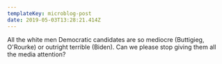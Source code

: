 ```yaml
---
templateKey: microblog-post
date: 2019-05-03T13:28:21.414Z
---
```


All the white men Democratic candidates are so mediocre (Buttigieg, O'Rourke) or outright terrible (Biden). Can we please stop giving them all the media attention?
